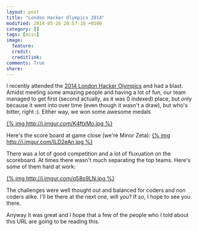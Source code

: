 ```yaml
---
layout: post
title: "London Hacker Olympics 2014"
modified: 2014-05-26 20:57:10 +0100
category: []
tags: [misc]
image:
  feature: 
  credit: 
  creditlink: 
comments: True
share: 
---
```


I recently attended the [2014 London Hacker Olympics](http://thehackerolympics.com/) 
and had a blast. Amidst meeting some amazing people and having a lot of 
fun, our team managed to get first (second actually, as it was 0 indexed) place,
but only because it went into over time (even though it wasn't a draw), but who's bitter, 
right :). Either way, we won some awesome medals

[{% img http://i.imgur.com/K4ftxMo.jpg %}](http://i.imgur.com/K4ftxMo.jpg)

Here's the score board at game close (we're Minor Zeta): [{% img http://i.imgur.com/ILD2eAn.jpg %}](http://i.imgur.com/ILD2eAn.jpg)

There was a lot of good competition and a lot of fluxuation on the scoreboard.
At times there wasn't much separating the top teams. 
Here's some of them hard at work: 

[{% img http://i.imgur.com/q58o9LN.jpg %}](http://i.imgur.com/q58o9LN.jpg)

The challenges were well thought out and balanced for coders and non coders alike.
I'll be there at the next one, will you? If so, I hope to see you there.

Anyway it was great and I hope that a few of the people who I told about this URL
are going to be reading this.
